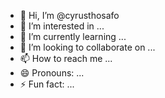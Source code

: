- 👋 Hi, I’m @cyrusthosafo
- 👀 I’m interested in ...
- 🌱 I’m currently learning ...
- 💞️ I’m looking to collaborate on ...
- 📫 How to reach me ...
- 😄 Pronouns: ...
- ⚡ Fun fact: ...

<!---
cyrusthosafo/cyrusthosafo is a ✨ special ✨ repository because its `README.md` (this file) appears on your GitHub profile.
You can click the Preview link to take a look at your changes.
--->
